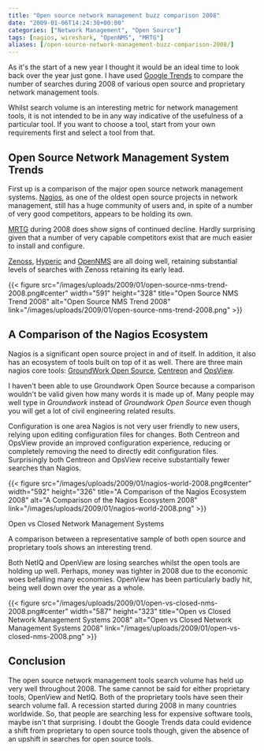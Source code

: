```yaml
---
title: "Open source network management buzz comparison 2008"
date: "2009-01-06T14:24:30+00:00"
categories: ["Network Management", "Open Source"]
tags: [nagios, wireshark, "OpenNMS", "MRTG"]
aliases: [/open-source-network-management-buzz-comparison-2008/]
---
```


As it's the start of a new year I thought it would be an ideal time to look back over the year just gone. I have used [Google Trends](http://www.google.com/trends) to compare the number of searches during 2008 of various open source and proprietary network management tools.

Whilst search volume is an interesting metric for network management tools, it is not intended to be in any way indicative of the usefulness of a particular tool. If you want to choose a tool, start from your own requirements first and select a tool from that.

## Open Source Network Management System Trends

First up is a comparison of the major open source network management systems. [Nagios](http://www.nagios.org/), as one of the oldest open source projects in network management, still has a huge community of users and, in spite of a number of very good competitors, appears to be holding its own.

[MRTG](http://oss.oetiker.ch/mrtg/) during 2008 does show signs of continued decline. Hardly surprising given that a number of very capable competitors exist that are much easier to install and configure.

[Zenoss](https://www.zenoss.com/), [Hyperic](http://www.hyperic.com/) and [OpenNMS](https://www.opennms.org/) are all doing well, retaining substantial levels of searches with Zenoss retaining its early lead.

{{< figure src="/images/uploads/2009/01/open-source-nms-trend-2008.png#center" width="591" height="328" title="Open Source NMS Trend 2008" alt="Open Source NMS Trend 2008" link="/images/uploads/2009/01/open-source-nms-trend-2008.png" >}}

## A Comparison of the Nagios Ecosystem

Nagios is a significant open source project in and of itself. In addition, it also has an ecosystem of tools built on top of it as well. There are three main nagios core tools: [GroundWork Open Source](http://www.groundworkopensource.com/), [Centreon](http://www.centreon.com/) and [OpsView](http://opsview.org/).

I haven't been able to use Groundwork Open Source because a comparison wouldn't be valid given how many words it is made up of. Many people may well type in <em>Groundwork</em> instead of <em>Groundwork Open Source</em> even though you will get a lot of civil engineering related results.

Configuration is one area Nagios is not very user friendly to new users, relying upon editing configuration files for changes. Both Centreon and OpsView provide an improved configuration experience, reducing or completely removing the need to directly edit configuration files. Surprisingly both Centreon and OpsView receive substantially fewer searches than Nagios.

{{< figure src="/images/uploads/2009/01/nagios-world-2008.png#center" width="592" height="326" title="A Comparison of the Nagios Ecosystem 2008" alt="A Comparison of the Nagios Ecosystem 2008" link="/images/uploads/2009/01/nagios-world-2008.png" >}}

Open vs Closed Network Management Systems

A comparison between a representative sample of both open source and proprietary tools shows an interesting trend.

Both NetIQ and OpenView are losing searches whilst the open tools are holding up well. Perhaps, money was tighter in 2008 due to the economic woes befalling many economies. OpenView has been particularly badly hit, being well down over the year as a whole.

{{< figure src="/images/uploads/2009/01/open-vs-closed-nms-2008.png#center" width="587" height="323" title="Open vs Closed Network Management Systems 2008" alt="Open vs Closed Network Management Systems 2008" link="/images/uploads/2009/01/open-vs-closed-nms-2008.png" >}}

## Conclusion

The open source network management tools search volume has held up very well throughout 2008. The same cannot be said for either proprietary tools, OpenView and NetIQ. Both of the proprietary tools have seen their search volume fall. A recession started during 2008 in many countries worldwide. So, that people are searching less for expensive software tools, maybe isn't that surprising. I doubt the Google Trends data could evidence a shift from proprietary to open source tools though, given the absence of an upshift in searches for open source tools.
